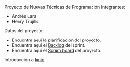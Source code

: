 Proyecto de Nuevas Técnicas de Programación
Integrantes:
- Andrés Lara
- Henry Trujillo

Datos del proyecto:
- Encuentra aquí la [planificación](https://drive.google.com/open?id=1MhvLfqhMAY31Juw6owaRdDubXKWF6ekfnddxBr3ZzMg) del proyecto.
- Encuentra aquí el [Backlog](https://drive.google.com/open?id=1XoCZ8QygcaFWhir_MMFjvt51ql-Pwao3UBzEbPYs448) del sprint.
- Encuentra aquí el [Scrum board](https://trello.com/b/k7ZeRxMh) del proyecto.

Introducción a [Ionic](https://drive.google.com/drive/folders/0B58qkSBVWAgCa25vRmVBMjdMd0k?usp=sharing).